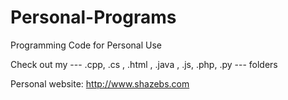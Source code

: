 # Personal-Programs
Programming Code for Personal Use

Check out my --- .cpp, .cs , .html , .java , .js, .php, .py  --- folders

Personal website: http://www.shazebs.com
